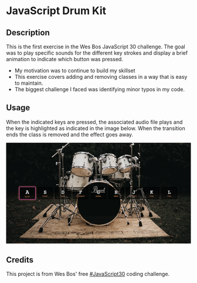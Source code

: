 # JavaScript Drum Kit

## Description

This is the first exercise in the Wes Bos JavaScript 30 challenge. The goal was to play specific sounds for the different key strokes and display a brief animation to indicate which button was pressed.

- My motivation was to continue to build my skillset
- This exercise covers adding and removing classes in a way that is easy to maintain.
- The biggest challenge I faced was identifying minor typos in my code.

## Usage

When the indicated keys are pressed, the associated audio file plays and the key is highlighted as indicated in the image below. When the transition ends the class is removed and the effect goes away.

![Drum Kit Screenshot](/DrumKit_SS.png)

## Credits

This project is from Wes Bos' free [#JavaScript30](https://javascript30.com/) coding challenge.
